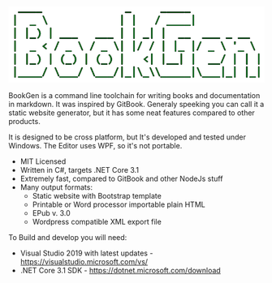 ![logo](img/logo.png)

BookGen is a command line toolchain for writing books and documentation in markdown. It was inspired by GitBook. Generaly speeking you can call it a static website generator, but it has some neat features compared to other products.

It is designed to be cross platform, but It's developed and tested under Windows. The Editor uses WPF, so it's not portable.

* MIT Licensed
* Written in C#, targets .NET Core 3.1
* Extremely fast, compared to GitBook and other NodeJs stuff
* Many output formats: 
    * Static website with Bootstrap template
    * Printable or Word processor importable plain HTML
    * EPub v. 3.0
    * Wordpress compatible XML export file

To Build and develop you will need:
* Visual Studio 2019 with latest updates - https://visualstudio.microsoft.com/vs/
* .NET Core 3.1 SDK - https://dotnet.microsoft.com/download